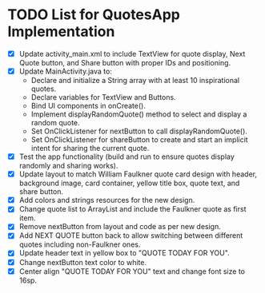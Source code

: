# TODO List for QuotesApp Implementation

- [x] Update activity_main.xml to include TextView for quote display, Next Quote button, and Share button with proper IDs and positioning.
- [x] Update MainActivity.java to:
  - Declare and initialize a String array with at least 10 inspirational quotes.
  - Declare variables for TextView and Buttons.
  - Bind UI components in onCreate().
  - Implement displayRandomQuote() method to select and display a random quote.
  - Set OnClickListener for nextButton to call displayRandomQuote().
  - Set OnClickListener for shareButton to create and start an implicit intent for sharing the current quote.
- [x] Test the app functionality (build and run to ensure quotes display randomly and sharing works).
- [x] Update layout to match William Faulkner quote card design with header, background image, card container, yellow title box, quote text, and share button.
- [x] Add colors and strings resources for the new design.
- [x] Change quote list to ArrayList and include the Faulkner quote as first item.
- [x] Remove nextButton from layout and code as per new design.
- [x] Add NEXT QUOTE button back to allow switching between different quotes including non-Faulkner ones.
- [x] Update header text in yellow box to "QUOTE TODAY FOR YOU".
- [x] Change nextButton text color to white.
- [x] Center align "QUOTE TODAY FOR YOU" text and change font size to 16sp.
